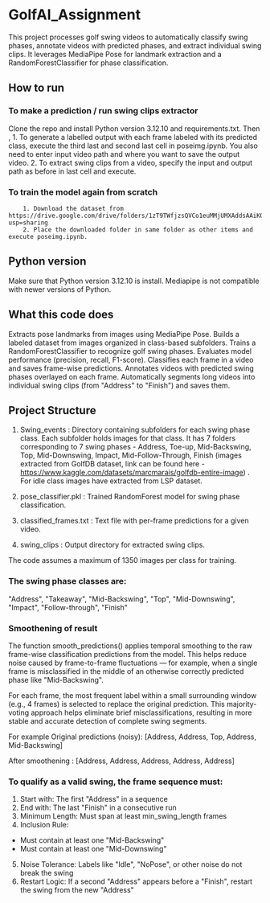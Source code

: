 # GolfAI_Assignment
This project processes golf swing videos to automatically classify swing phases, annotate videos with predicted phases, and extract individual swing clips. It leverages MediaPipe Pose for landmark extraction and a RandomForestClassifier for phase classification.

## How to run
### To make a prediction / run swing clips extractor
Clone the repo and install Python version 3.12.10 and requirements.txt. Then , 
        1. To generate a labelled output with each frame labeled with its predicted class, execute the third last and second last cell in poseimg.ipynb. You also need to enter input video path and where you want to save the output video.
        2. To extract swing clips from a video, specify the input and output path as before in last cell and execute.

### To train the model again from scratch 
        1. Download the dataset from   https://drive.google.com/drive/folders/1zT9TWfjzsQVCo1euMMjUMXAddsAAiKQB?usp=sharing
        2. Place the downloaded folder in same folder as other items and execute poseimg.ipynb.

## Python version
Make sure that Python version 3.12.10 is install. Mediapipe  is not compatible with newer versions of Python.

## What this code does
Extracts pose landmarks from images using MediaPipe Pose.
Builds a labeled dataset from images organized in class-based subfolders.
Trains a RandomForestClassifier to recognize golf swing phases.
Evaluates model performance (precision, recall, F1-score).
Classifies each frame in a video and saves frame-wise predictions.
Annotates videos with predicted swing phases overlayed on each frame.
Automatically segments long videos into individual swing clips (from "Address" to "Finish") and saves them.

## Project Structure
1. Swing_events : Directory containing subfolders for each swing phase class. Each subfolder holds images for that class. It has 7 folders corresponding to 7 swing phases - Address, Toe-up, Mid-Backswing, Top, Mid-Downswing, Impact, Mid-Follow-Through, Finish (images extracted from GolfDB dataset, link can be found here - https://www.kaggle.com/datasets/marcmarais/golfdb-entire-image) . For idle class images have extracted from LSP dataset. 

2. pose_classifier.pkl : Trained RandomForest model for swing phase classification.

3. classified_frames.txt : Text file with per-frame predictions for a given video.

4. swing_clips : Output directory for extracted swing clips.


The code assumes a maximum of 1350 images per class for training.

### The swing phase classes are:
"Address", "Takeaway", "Mid-Backswing", "Top", "Mid-Downswing", "Impact", "Follow-through", "Finish"

### Smoothening of result 
The function smooth_predictions() applies temporal smoothing to the raw frame-wise classification predictions from the model. This helps reduce noise caused by frame-to-frame fluctuations — for example, when a single frame is misclassified in the middle of an otherwise correctly predicted phase like "Mid-Backswing".

For each frame, the most frequent label within a small surrounding window (e.g., 4 frames) is selected to replace the original prediction. This majority-voting approach helps eliminate brief misclassifications, resulting in more stable and accurate detection of complete swing segments.

For example 
Original predictions (noisy): [Address, Address, Top, Address, Mid-Backswing]

After smoothening : [Address, Address, Address, Address, Address]

### To qualify as a valid swing, the frame sequence must:

1. Start with: The first "Address" in a sequence
2. End with: The last "Finish" in a consecutive run
3. Minimum Length: Must span at least min_swing_length frames
4. Inclusion Rule:
- Must contain at least one "Mid-Backswing"
- Must contain at least one "Mid-Downswing"
5. Noise Tolerance: Labels like "Idle", "NoPose", or other noise do not break the swing
6. Restart Logic: If a second "Address" appears before a "Finish", restart the swing from the new "Address"

